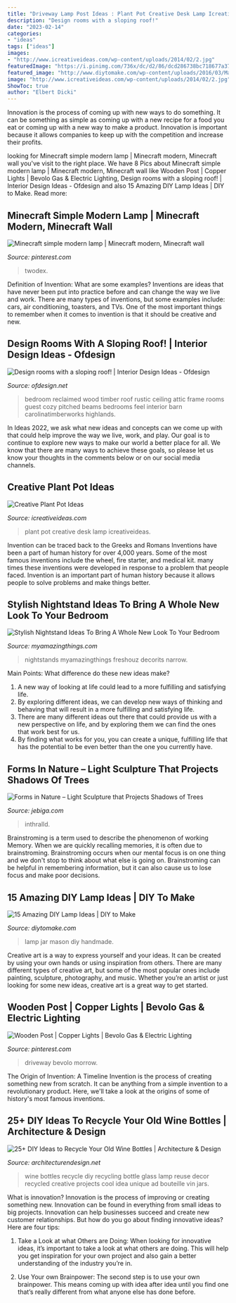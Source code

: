 ```yaml
---
title: "Driveway Lamp Post Ideas : Plant Pot Creative Desk Lamp Icreativeideas"
description: "Design rooms with a sloping roof!"
date: "2023-02-14"
categories:
- "ideas"
tags: ["ideas"]
images:
- "http://www.icreativeideas.com/wp-content/uploads/2014/02/2.jpg"
featuredImage: "https://i.pinimg.com/736x/dc/d2/86/dcd286738bc718677a37073169f79087.jpg"
featured_image: "http://www.diytomake.com/wp-content/uploads/2016/03/Mason-Jar-Lamp.jpg"
image: "http://www.icreativeideas.com/wp-content/uploads/2014/02/2.jpg"
ShowToc: true
author: "Elbert Dicki"
---
```



Innovation is the process of coming up with new ways to do something. It can be something as simple as coming up with a new recipe for a food you eat or coming up with a new way to make a product. Innovation is important because it allows companies to keep up with the competition and increase their profits.

	

		
looking for Minecraft simple modern lamp | Minecraft modern, Minecraft wall you've visit to the right place. We have 8 Pics about Minecraft simple modern lamp | Minecraft modern, Minecraft wall like Wooden Post | Copper Lights | Bevolo Gas &amp; Electric Lighting, Design rooms with a sloping roof! | Interior Design Ideas - Ofdesign and also 15 Amazing DIY Lamp Ideas | DIY to Make. Read more:
		
    
## Minecraft Simple Modern Lamp | Minecraft Modern, Minecraft Wall

<img loading=lazy src="https://i.pinimg.com/736x/dc/d2/86/dcd286738bc718677a37073169f79087.jpg" onerror="this.onerror=null;this.src='https://tse4.mm.bing.net/th?id=OIP.Psdfm4LqiIaMsEMrTdgqIwHaLH&amp;pid=15.1';" alt="Minecraft simple modern lamp | Minecraft modern, Minecraft wall">

_Source: pinterest.com_

>twodex. 

	

Definition of Invention: What are some examples?
Inventions are ideas that have never been put into practice before and can change the way we live and work. There are many types of inventions, but some examples include: cars, air conditioning, toasters, and TVs. One of the most important things to remember when it comes to invention is that it should be creative and new.

    
## Design Rooms With A Sloping Roof! | Interior Design Ideas - Ofdesign

<img loading=lazy src="https://www.ofdesign.net/wp-content/uploads/files/5/4/1/design-rooms-with-pitched-roof-to-feel-good-20-541.jpeg" onerror="this.onerror=null;this.src='https://tse3.mm.bing.net/th?id=OIP.i18SMqp8EYuqg1MNhWlyWAHaKB&amp;pid=15.1';" alt="Design rooms with a sloping roof! | Interior Design Ideas - Ofdesign">

_Source: ofdesign.net_

>bedroom reclaimed wood timber roof rustic ceiling attic frame rooms guest cozy pitched beams bedrooms feel interior barn carolinatimberworks highlands. 

	

In Ideas 2022, we ask what new ideas and concepts can we come up with that could help improve the way we live, work, and play. Our goal is to continue to explore new ways to make our world a better place for all. We know that there are many ways to achieve these goals, so please let us know your thoughts in the comments below or on our social media channels.

    
## Creative Plant Pot Ideas

<img loading=lazy src="http://www.icreativeideas.com/wp-content/uploads/2014/02/2.jpg" onerror="this.onerror=null;this.src='https://tse1.mm.bing.net/th?id=OIP.HxuKxmxxl4wC4spQX3wpbQHaKy&amp;pid=15.1';" alt="Creative Plant Pot Ideas">

_Source: icreativeideas.com_

>plant pot creative desk lamp icreativeideas. 

	

Invention can be traced back to the Greeks and Romans
Inventions have been a part of human history for over 4,000 years. Some of the most famous inventions include the wheel, fire starter, and medical kit. many times these inventions were developed in response to a problem that people faced. Invention is an important part of human history because it allows people to solve problems and make things better.

    
## Stylish Nightstand Ideas To Bring A Whole New Look To Your Bedroom

<img loading=lazy src="https://myamazingthings.com/wp-content/uploads/2017/07/stylish-nightstand-9.jpg" onerror="this.onerror=null;this.src='https://tse1.mm.bing.net/th?id=OIP.-QuuvT0euOq4kadk6kLZiwHaHa&amp;pid=15.1';" alt="Stylish Nightstand Ideas To Bring A Whole New Look To Your Bedroom">

_Source: myamazingthings.com_

>nightstands myamazingthings freshouz decorits narrow. 

	

Main Points: What difference do these new ideas make?
1. A new way of looking at life could lead to a more fulfilling and satisfying life.
2. By exploring different ideas, we can develop new ways of thinking and behaving that will result in a more fulfilling and satisfying life.
3. There are many different ideas out there that could provide us with a new perspective on life, and by exploring them we can find the ones that work best for us.
4. By finding what works for you, you can create a unique, fulfilling life that has the potential to be even better than the one you currently have.

    
## Forms In Nature – Light Sculpture That Projects Shadows Of Trees

<img loading=lazy src="https://www.jebiga.com/wp-content/uploads/2013/05/Forms_in_Nature_Light_Sculpture_2.jpg" onerror="this.onerror=null;this.src='https://tse3.mm.bing.net/th?id=OIP.hSkoiW9h2kkzGa7ub4nDrQHaLG&amp;pid=15.1';" alt="Forms in Nature – Light Sculpture that Projects Shadows of Trees">

_Source: jebiga.com_

>inthralld. 

	

Brainstroming is a term used to describe the phenomenon of working Memory. When we are quickly recalling memories, it is often due to brainstroming. Brainstroming occurs when our mental focus is on one thing and we don't stop to think about what else is going on. Brainstroming can be helpful in remembering information, but it can also cause us to lose focus and make poor decisions.

    
## 15 Amazing DIY Lamp Ideas | DIY To Make

<img loading=lazy src="http://www.diytomake.com/wp-content/uploads/2016/03/Mason-Jar-Lamp.jpg" onerror="this.onerror=null;this.src='https://tse2.mm.bing.net/th?id=OIP.GMfG8Mqidiu3eWUXi-aMeQHaLS&amp;pid=15.1';" alt="15 Amazing DIY Lamp Ideas | DIY to Make">

_Source: diytomake.com_

>lamp jar mason diy handmade. 

	

Creative art is a way to express yourself and your ideas. It can be created by using your own hands or using inspiration from others. There are many different types of creative art, but some of the most popular ones include painting, sculpture, photography, and music. Whether you’re an artist or just looking for some new ideas, creative art is a great way to get started.

    
## Wooden Post | Copper Lights | Bevolo Gas &amp; Electric Lighting

<img loading=lazy src="https://i.pinimg.com/736x/06/ea/8f/06ea8ff74451e170934297c160a8e791--driveway-ideas-driveway-gate.jpg" onerror="this.onerror=null;this.src='https://tse4.mm.bing.net/th?id=OIP.43QZz5Tk7pdMcOREFBj-6AHaJ5&amp;pid=15.1';" alt="Wooden Post | Copper Lights | Bevolo Gas &amp; Electric Lighting">

_Source: pinterest.com_

>driveway bevolo morrow. 

	

The Origin of Invention: A Timeline
Invention is the process of creating something new from scratch. It can be anything from a simple invention to a revolutionary product. Here, we'll take a look at the origins of some of history's most famous inventions.

    
## 25+ DIY Ideas To Recycle Your Old Wine Bottles | Architecture &amp; Design

<img loading=lazy src="http://cdn.architecturendesign.net/wp-content/uploads/2015/07/AD-Wine-Bottles-30.jpg" onerror="this.onerror=null;this.src='https://tse1.mm.bing.net/th?id=OIP.jeEbBxu1lMx31sSmicerIwHaIg&amp;pid=15.1';" alt="25+ DIY Ideas to Recycle Your Old Wine Bottles | Architecture &amp; Design">

_Source: architecturendesign.net_

>wine bottles recycle diy recycling bottle glass lamp reuse decor recycled creative projects cool idea unique ad bouteille vin jars. 

	

What is innovation?
Innovation is the process of improving or creating something new. Innovation can be found in everything from small ideas to big projects. Innovation can help businesses succeed and create new customer relationships. But how do you go about finding innovative ideas? Here are four tips:
1. Take a Look at what Others are Doing: When looking for innovative ideas, it’s important to take a look at what others are doing. This will help you get inspiration for your own project and also gain a better understanding of the industry you’re in.

2. Use Your own Brainpower: The second step is to use your own brainpower. This means coming up with idea after idea until you find one that’s really different from what anyone else has done before.


